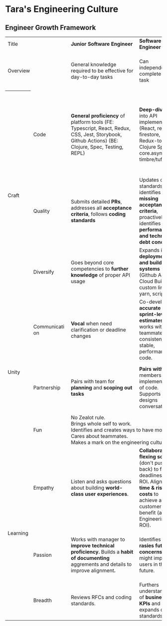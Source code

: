 # Tara's Engineering Culture

## Engineer Growth Framework

<meta http-equiv="Content-Type" content="text/html; charset=utf-8" /><link
  type="text/css"
  rel="stylesheet"
  href="resources/sheet.css"
/>
<div class="ritz grid-container" dir="ltr">
  <table class="waffle" cellspacing="0" cellpadding="0">  
    <tbody>
      <tr style="height: 20px">
        <td class="s1" dir="ltr" colspan="2">Title</td>
        <td class="s2 softmerge" dir="ltr">
          <div class="softmerge-inner" style="width: 204px; left: -1px">
            <b>Junior Software Engineer</b>
          </div>
        </td>
        <td class="s2" dir="ltr"><b>Software Engineer</b></td>
        <td class="s2 softmerge" dir="ltr">
          <div class="softmerge-inner" style="width: 204px; left: -1px">
            <b>Senior Software Engineer</b>
          </div>
        </td>
        <td class="s2" dir="ltr"><b>Staff Engineer</b></td>
        <td class="s3" dir="ltr"><b>Principal Engineer</b></td>
      </tr>
      <tr style="height: 20px">
        <td class="s4" dir="ltr" colspan="2">Overview</td>
        <td class="s5" dir="ltr">
          General knowledge required to be effective for day-to-day tasks
        </td>
        <td class="s5" dir="ltr">Can independently complete any task</td>
        <td class="s5" dir="ltr">
          Write thorough RFC designs and incorporate feedback
        </td>
        <td class="s5" dir="ltr">
          Leads design/implementation of complexity architectures while
          minimizing technical debt
        </td>
        <td class="s6" dir="ltr">
          Balances architectural systems, engineer capabilities business needs
          and budgets
        </td>
      </tr>
      <tr>
        <th
          style="height: 3px"
          class="freezebar-cell freezebar-horizontal-handle"
        ></th>
        <td class="freezebar-cell"></td>
        <td class="freezebar-cell"></td>
        <td class="freezebar-cell"></td>
        <td class="freezebar-cell"></td>
        <td class="freezebar-cell"></td>
        <td class="freezebar-cell"></td>
        <td class="freezebar-cell"></td>
      </tr>
      <tr style="height: 20px">
        <td class="s7" dir="ltr" rowspan="3">Craft</td>
        <td class="s8" dir="ltr">Code</td>
        <td class="s9" dir="ltr">
          <span style="font-weight: bold">General proficiency</span> of platform
          tools (FE: Typescript, React, Redux, CSS, Jest, Storybook, Github
          Actions) (BE: Clojure, Spec, Testing, REPL)
        </td>
        <td class="s9" dir="ltr">
          <span style="font-weight: bold">Deep-dives</span> into API
          implementations (React, redux-firestore, Redux-toolkit, Clojure Spec,
          core.async, timbre/tufte)
        </td>
        <td class="s9" dir="ltr">
          <span style="font-weight: bold">Extends existing architectures</span>,
          identifies conflated separations of concerns,
          <span style="font-weight: bold">deep knowledge of profiling</span>
          (React Profiler usage, Chrome performance traces, GCP Dashboard
          creation)
        </td>
        <td class="s9" dir="ltr">
          Designs
          <span style="font-weight: bold">complex interconnected systems</span>,
          <span style="font-weight: bold">leads development</span> of new coding
          standards, extended
          <span style="font-weight: bold">computer science</span> knowledge,
          <span style="font-weight: bold">language/platform deep-dives</span>
          (GC, browser subsystems + rendering, Kubernetes/GCP container runtime)
        </td>
        <td class="s10" dir="ltr">
          <span style="font-weight: bold">Polyglot</span> and/or academic,
          bringing industry-leading expertise in engineering and sets
          <span style="font-weight: bold"
            >strategic direction aligning business needs with engineering</span
          >
        </td>
      </tr>
      <tr style="height: 20px">
        <td class="s8" dir="ltr">Quality</td>
        <td class="s9" dir="ltr">
          Submits detailed <span style="font-weight: bold">PRs</span>, addresses
          all <span style="font-weight: bold">acceptance criteria</span>,
          follows <span style="font-weight: bold">coding standards</span>
        </td>
        <td class="s9" dir="ltr">
          Updates coding standards, identifies
          <span style="font-weight: bold">missing acceptance criteria</span>,
          proactively identifies
          <span style="font-weight: bold"
            >performance and technical debt concerns</span
          >
        </td>
        <td class="s9" dir="ltr">
          PR reviews ensure <span style="font-weight: bold">consistency</span>,
          educates engineers and
          <span style="font-weight: bold">tracks/balances technical debt </span
          >between Tara/Code
        </td>
        <td class="s9" dir="ltr">
          <span style="font-weight: bold">Champions system refinements</span>
          and balances with feature development/user needs.
        </td>
        <td class="s10" dir="ltr">
          Builds <span style="font-weight: bold">strategic systems</span> for
          stability/performance into engineering, owns
          <span style="font-weight: bold">e2e customer experience</span> and
          business alignment with engineering
        </td>
      </tr>
      <tr style="height: 20px">
        <td class="s8" dir="ltr">Diversify</td>
        <td class="s9" dir="ltr">
          Goes beyond core competencies to
          <span style="font-weight: bold">further knowledge </span>of proper API
          usage
        </td>
        <td class="s9" dir="ltr">
          Expands into
          <span style="font-weight: bold"
            >CI, deployments and build systems</span
          >
          (Github Actions, Cloud Build, custom linters, yarn, scripting)
        </td>
        <td class="s9" dir="ltr">
          Expands into
          <span style="font-weight: bold">run-time systems</span> (Logging/Error
          Handling, Business KPI Reporting, GCP), owns
          <span style="font-weight: bold">outage reports</span>
        </td>
        <td class="s9" dir="ltr">
          <span style="font-weight: bold">Aligns core business KPIs</span> to
          engineering priorities, ensures long-term vision in
          <span style="font-weight: bold">quicken the pace of deploying</span>
          features, stability and performance
        </td>
        <td class="s10" dir="ltr">
          Thought-leader publicly in
          <span style="font-weight: bold">improving the hiring pipeline</span>,
          promotes internal progress and crafts community standards
        </td>
      </tr>
      <tr style="height: 20px">
        <td class="s7" dir="ltr" rowspan="3">Unity</td>
        <td class="s8 softmerge" dir="ltr">
          <div class="softmerge-inner" style="width: 105px; left: -1px">
            Communication
          </div>
        </td>
        <td class="s9" dir="ltr">
          <span style="font-weight: bold">Vocal</span> when need clarification
          or deadline changes
        </td>
        <td class="s9" dir="ltr">
          Co-develops
          <span style="font-weight: bold">accurate sprint-level estimates</span>
          and works with teammates for consistent, stable, performance
          code.<span style="font-weight: bold"> </span>
        </td>
        <td class="s9" dir="ltr">
          Provides
          <span style="font-weight: bold">accurate estimations</span> through
          detailed implementation steps,
          <span style="font-weight: bold">reduces risk</span> from unknowns
          implementations.
        </td>
        <td class="s9" dir="ltr">
          <span style="font-weight: bold">Leads RFC creation</span> to implement
          multi-month initiatives and
          <span style="font-weight: bold">incorporates feedback.</span> Refines
          processes to <span style="font-weight: bold">reduce unknowns</span>.
        </td>
        <td class="s10" dir="ltr">
          <span style="font-weight: bold"
            >Excellent technical documentation</span
          >
          and <span style="font-weight: bold">explains complex topics</span> to
          all engineering levels
        </td>
      </tr>
      <tr style="height: 20px">
        <td class="s8" dir="ltr">Partnership</td>
        <td class="s9" dir="ltr">
          Pairs with team for
          <span style="font-weight: bold">planning</span> and
          <span style="font-weight: bold">scoping out tasks</span>
        </td>
        <td class="s9" dir="ltr">
          <span style="font-weight: bold">Pairs with team</span> members on
          implementation of code. Supports designs conversations.
        </td>
        <td class="s9" dir="ltr">
          Provides insight, count-points and
          <span style="font-weight: bold">detailed feedback on RFCs</span>.
        </td>
        <td class="s9" dir="ltr">
          <span style="font-weight: bold">Leads RFC discussions</span>, offers
          counterpoints, exposing implementation challenges and refines RFC to
          an implementation plan.
        </td>
        <td class="s10" dir="ltr">
          <span style="font-weight: bold">Creates standards</span> to ensure
          consistent,
          <span style="font-weight: bold">world-class output</span> of code
        </td>
      </tr>
      <tr style="height: 20px">
        <td class="s8" dir="ltr">Fun</td>
        <td class="s11" dir="ltr" colspan="5">
          No Zealot<span style="font-weight: normal"> rule.<br />Brings </span
          >whole self<span style="font-weight: normal"> to work. <br /></span
          >Identifies<span style="font-weight: normal">
            and creates ways to have more fun. <br /></span
          >Cares<span style="font-weight: normal"> about teammates. <br /></span
          >Makes a mark<span style="font-weight: normal">
            on the engineering culture.</span
          >
        </td>
      </tr>
      <tr style="height: 103px">
        <td class="s12" dir="ltr" rowspan="3">Learning</td>
        <td class="s8" dir="ltr">Empathy</td>
        <td class="s9" dir="ltr">
          Listen and asks questions about building
          <span style="font-weight: bold">world-class user experiences</span>.
        </td>
        <td class="s9" dir="ltr">
          <span style="font-weight: bold">Collaborates on flexing scope </span
          >(don&#39;t push back) to fit deadlines and ROI<span
            style="font-weight: bold"
            >.</span
          >
          Align on
          <span style="font-weight: bold">time &amp; risk costs</span> to
          achieve a customer benefit (aka Engineering ROI).
        </td>
        <td class="s9" dir="ltr">
          <span style="font-weight: bold">Improve teammates knowledge</span> of
          core systems and depth, listen to other how engineering can be of
          <span style="font-weight: bold">service others</span>.
        </td>
        <td class="s9" dir="ltr">
          Educates themself on
          <span style="font-weight: bold">product, growth, business</span> roles
          and user needs and jobs to be done. Be determined
          <span style="font-weight: bold">without being dogmatic/zealot.</span>
        </td>
        <td class="s10" dir="ltr">
          Understands leadership&#39;s needs and proactively
          <span style="font-weight: bold"
            >brings in others to address the most pressing problems</span
          >
        </td>
      </tr>
      <tr style="height: 102px">
        <td class="s8" dir="ltr">Passion</td>
        <td class="s9" dir="ltr">
          Works with manager to
          <span style="font-weight: bold">improve technical proficiency. </span
          >Builds a
          <span style="font-weight: bold">habit of documenting </span>aggrements
          and details to improve alignment<span style="font-weight: bold"
            >.</span
          >
        </td>
        <td class="s9" dir="ltr">
          Identifies and
          <span style="font-weight: bold">rasies future concerns</span> that
          might impact users in the future.
        </td>
        <td class="s9" dir="ltr">
          Identifies
          <span style="font-weight: bold"
            >user-facing UX, stability &amp; performance issues</span
          >
          and gaps in engineering knowledge sharing.
        </td>
        <td class="s9" dir="ltr">
          <span style="font-weight: bold">Identifies system limitations</span>,
          maximum output and options/timelines to address.
        </td>
        <td class="s10" dir="ltr">
          <span style="font-weight: bold">Long-term roadmap defects</span> that
          will start causing issues, alerts and builds momentum in engineering
          and leadership to address.
        </td>
      </tr>
      <tr style="height: 83px">
        <td class="s4" dir="ltr">Breadth</td>
        <td class="s13" dir="ltr">
          Reviews RFCs<span style="font-weight: normal">
            and coding standards.</span
          >
        </td>
        <td class="s14" dir="ltr">
          Furthers understanding of
          <span style="font-weight: bold">business KPIs</span> and expands
          coding standards
        </td>
        <td class="s14" dir="ltr">
          Writes detailed new
          <span style="font-weight: bold">coding standards</span> and
          <span style="font-weight: bold">RFCs</span>
        </td>
        <td class="s14" dir="ltr">
          Connects business
          <span style="font-weight: bold">KPIs to engineering</span> priorities
        </td>
        <td class="s15" dir="ltr">
          Ensures <span style="font-weight: bold">leadership goals</span> are
          aligned with engineering roadmap
        </td>
      </tr>
    </tbody>
  </table>
</div>

